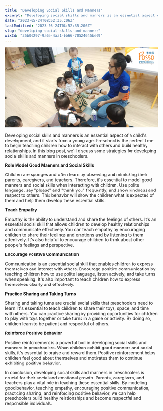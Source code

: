 ```yaml
---
title: "Developing Social Skills and Manners"
excerpt: "Developing social skills and manners is an essential aspect of a child's development, and it starts from a young age. Preschool is the..."
date: "2023-05-24T08:52:35.206Z"
lastModified: "2023-05-24T08:52:35.206Z"
slug: "developing-social-skills-and-manners"
wixId: "35b06297-9a6e-4aa1-bb66-70524645be69"
---
```


![](./images/9782fc615b40a9f41a405ea282b3509bd236d0mv2-8nhzgv.png)

Developing social skills and manners is an essential aspect of a child's development, and it starts from a young age. Preschool is the perfect time to begin teaching children how to interact with others and build healthy relationships. In this blog post, we'll discuss some strategies for developing social skills and manners in preschoolers.

**Role Model Good Manners and Social Skills**

Children are sponges and often learn by observing and mimicking their parents, caregivers, and teachers. Therefore, it's essential to model good manners and social skills when interacting with children. Use polite language, say "please" and "thank you" frequently, and show kindness and respect to others. This behavior will show the children what is expected of them and help them develop these essential skills.

**Teach Empathy**

Empathy is the ability to understand and share the feelings of others. It's an essential social skill that allows children to develop healthy relationships and communicate effectively. You can teach empathy by encouraging children to share their feelings and emotions and by listening to them attentively. It's also helpful to encourage children to think about other people's feelings and perspective.

**Encourage Positive Communication**

Communication is an essential social skill that enables children to express themselves and interact with others. Encourage positive communication by teaching children how to use polite language, listen actively, and take turns when speaking. It's also important to teach children how to express themselves clearly and effectively.

**Practice Sharing and Taking Turns**

Sharing and taking turns are crucial social skills that preschoolers need to learn. It's essential to teach children to share their toys, space, and time with others. You can practice sharing by providing opportunities for children to play with toys together or take turns in a game or activity. By doing so, children learn to be patient and respectful of others.

**Reinforce Positive Behavior**

Positive reinforcement is a powerful tool in developing social skills and manners in preschoolers. When children exhibit good manners and social skills, it's essential to praise and reward them. Positive reinforcement helps children feel good about themselves and motivates them to continue exhibiting positive behavior.

In conclusion, developing social skills and manners in preschoolers is crucial for their social and emotional growth. Parents, caregivers, and teachers play a vital role in teaching these essential skills. By modeling good behavior, teaching empathy, encouraging positive communication, practicing sharing, and reinforcing positive behavior, we can help preschoolers build healthy relationships and become respectful and responsible individuals.